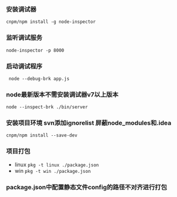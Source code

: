 ###  安装调试器
```cnpm/npm install -g node-inspector```
###  监听调试服务
```node-inspector -p 8000```
###  启动调试程序
``` node --debug-brk app.js```
### node最新版本不需安装调试器v7以上版本
```node --inspect-brk ./bin/server```
### 安装项目环境 svn添加ignorelist 屏蔽node_modules和.idea
```cnpm/npm install --save-dev```

### 项目打包
- linux
```pkg -t linux ./package.json```
- win
 ```pkg -t win ./package.json```
### package.json中配置静态文件config的路径不对齐进行打包